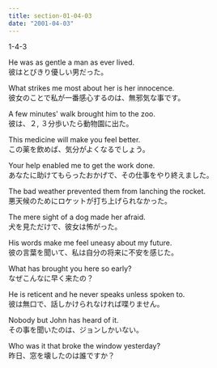 ```yaml
---
title: section-01-04-03
date: "2001-04-03"
---
```


1-4-3

<!-- end -->

He was as gentle a man as ever lived.  
彼はとびきり優しい男だった。  

What strikes me most about her is her innocence.  
彼女のことで私が一番感心するのは、無邪気な事です。  

A few minutes' walk brought him to the zoo.  
彼は、２, ３分歩いたら動物園に出た。  

This medicine will make you feel better.  
この薬を飲めば、気分がよくなるでしょう。  

Your help enabled me to get the work done.  
あなたに助けてもらったおかげで、その仕事をやり終えました。  

The bad weather prevented them from lanching the rocket.  
悪天候のためにロケットが打ち上げられなかった。  

The mere sight of a dog made her afraid.  
犬を見ただけで、彼女は怖がった。  

His words make me feel uneasy about my future.  
彼の言葉を聞いて、私は自分の将来に不安を感じた。  

What has brought you here so early?  
なぜこんなに早く来たの？  

He is reticent and he never speaks unless spoken to.  
彼は無口で、話しかけられなければ喋りません。  

Nobody but John has heard of it.  
その事を聞いたのは、ジョンしかいない。  

Who was it that broke the window yesterday?  
昨日、窓を壊したのは誰ですか？  


